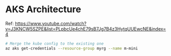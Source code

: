 # AKS Architecture

Ref: https://www.youtube.com/watch?v=J3KNCW5SZPE&list=PLpbcUe4chE79sB7Jg7B4z3HytqUUEwcNE&index=4

```sh
# Merge the kube config to the existing one
az aks get-credentials --resource-group myrg --name m-mini
```
